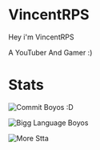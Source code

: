 # VincentRPS

Hey i'm VincentRPS

A YouTuber And Gamer :)
# Stats

![Commit Boyos :D](https://github-readme-stats.vercel.app/api?username=VincentRPS&count_private=true&theme=radical)


![Bigg Language Boyos](https://github-readme-stats.vercel.app/api/top-langs/?username=VincentRPS&theme=radical)

![More Stta](https://activity-graph.herokuapp.com/graph?username=VincentRPS&bg_color=0D1117&color=5BCDEC&line=5BCDEC&point=FFFFFF&hide_border=true)


